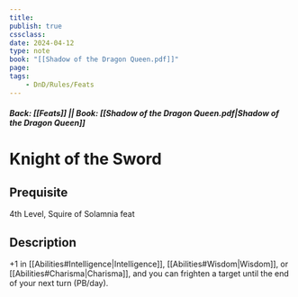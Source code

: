 ```yaml
---
title:
publish: true
cssclass:
date: 2024-04-12
type: note
book: "[[Shadow of the Dragon Queen.pdf]]"
page: 
tags:
    - DnD/Rules/Feats
---
```


##### Back: [[Feats]] || Book: [[Shadow of the Dragon Queen.pdf|Shadow of the Dragon Queen]]

# Knight of the Sword


## Prequisite 
4th Level, Squire of Solamnia feat

## Description
+1 in [[Abilities#Intelligence|Intelligence]], [[Abilities#Wisdom|Wisdom]], or [[Abilities#Charisma|Charisma]], and you can frighten a target until the end of your next turn (PB/day).